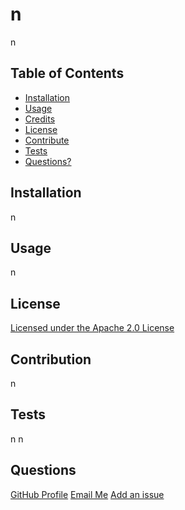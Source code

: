 # n

n

## Table of Contents
* [Installation](#installation)
* [Usage](#usage)
* [Credits](#credits)
* [License](#license)
* [Contribute](#contribution)
* [Tests](#tests)
* [Questions?](#questions?)

## Installation
n



## Usage
n



## License
[Licensed under the Apache 2.0 License](https://opensource.org/licenses/Apache-2.0)
  


## Contribution
n

## Tests
n
n



## Questions
[GitHub Profile](https://github.com/n)
[Email Me](mailto:n)
[Add an issue](https://github.com/n/readme-generator/issues)
